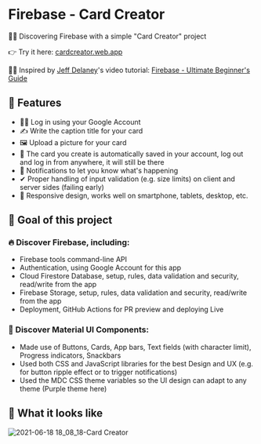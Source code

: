 # Firebase - Card Creator

🕵️‍♂️ Discovering Firebase with a simple "Card Creator" project

👉 Try it here: [cardcreator.web.app](https://cardcreator.web.app/)

👨‍🏫 Inspired by [Jeff Delaney](https://fireship.io/)'s video tutorial: [Firebase - Ultimate Beginner's Guide](https://youtu.be/9kRgVxULbag)

## 🔮 Features

- 👨‍💼 Log in using your Google Account
- ✍ Write the caption title for your card
- 🖼 Upload a picture for your card
- 💾 The card you create is automatically saved in your account, log out and log in from anywhere, it will still be there
- 💬 Notifications to let you know what's happening
- ✔ Proper handling of input validation (e.g. size limits) on client and server sides (failing early)
- 📱 Responsive design, works well on smartphone, tablets, desktop, etc.

## 🎯 Goal of this project

### 🔥 Discover Firebase, including:

- Firebase tools command-line API
- Authentication, using Google Account for this app
- Cloud Firestore Database, setup, rules, data validation and security, read/write from the app
- Firebase Storage, setup, rules, data validation and security, read/write from the app
- Deployment, GitHub Actions for PR preview and deploying Live

### 🎨 Discover Material UI Components:

- Made use of Buttons, Cards, App bars, Text fields (with character limit), Progress indicators, Snackbars
- Used both CSS and JavaScript libraries for the best Design and UX (e.g. for button ripple effect or to trigger notifications)
- Used the MDC CSS theme variables so the UI design can adapt to any theme (Purple theme here)

## 📸 What it looks like

![2021-06-18 18_08_18-Card Creator](https://user-images.githubusercontent.com/64347790/122597611-83697b80-d063-11eb-92c4-811e810f92ab.png)
